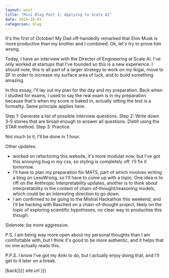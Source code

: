 ```yaml
---
layout: post
title: "Mini Blog Post 1: Applying to Scale AI"
date: 2024-10-01
categories: blog
---
```


It's the first of October! My Dad off-handedly remarked that Elon Musk is more productive than my brother and I combined. Ok, let's try to prove him wrong. 

Today, I have an interview with the Director of Engineering at Scale AI. I've only worked at startups that I've founded so this is a new experience. I should note, this is all part of a larger strategy to work on my ikigai, move to SF in order to increase my surface area of luck, and to build something amazing. 

In this essay, I'll lay out my plan for the day and my preparation. Back when I studied for exams, I used to say the real exam is in my preparation because that's when my score is baked in, actually sitting the test is a formality. Same principle applies here. 

Step 1: Generate a list of possible interview questions. 
Step 2: Write down 3-5 stories that are broad enough to answer all questions. Distill using the STAR method. 
Step 3: Practice. 

Not much to it, I'll be done in 1 hour. 

Other updates: 
- worked on refactoring this website, it's more modular now, but I've got this annoying bug in my css, so styling is completely off. I'll fix it tomorrow. 
- I'll have to plan my preparation for MATS, part of which involves writing a blog on LessWrong, so I'll have to come up with a topic. One idea is to riff on the Anthropic Interpretability updates, another is to think about interpretability in the context of chain-of-thought/reasoning models, which could be an interesting direction to go down. 
- I am confirmed to be going to the Mistral Hackathon this weekend, and I'll be hacking with Rasched on a chain-of-thought project, likely on the topic of exploring scientific hypotheses, no clear way to productise this though. 

Sidenote: be more aggressive. 

P.S. I am being way more open about my personal thoughts than I am comfortable with, but I think it's good to be more authentic, and it helps that no one actually reads this. 

P.P.S. I know I've got my Anki to do, but I actually enjoy doing that, and I'll get to it later on a break.


[back]({{ site.url }})